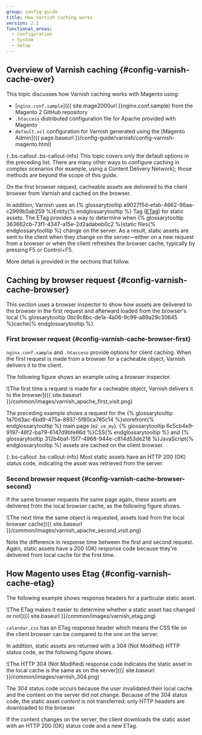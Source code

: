 ```yaml
---
group: config-guide
title: How Varnish caching works
version: 2.1
functional_areas:
  - Configuration
  - System
  - Setup
---
```


## Overview of Varnish caching {#config-varnish-cache-over}

This topic discusses how Varnish caching works with Magento using:

*	[`nginx.conf.sample`]({{ site.mage2000url }}nginx.conf.sample) from the Magento 2 GitHub repository
*	`.htaccess` distributed configuration file for Apache provided with Magento
*	`default.vcl` configuration for Varnish generated using the [Magento Admin]({{ page.baseurl }}/config-guide/varnish/config-varnish-magento.html)

{:.bs-callout .bs-callout-info}
This topic covers only the default options in the preceding list. There are many other ways to configure caching in complex scenarios (for example, using a Content Delivery Network); those methods are beyond the scope of this guide.

On the first browser request, cacheable assets are delivered to the client browser from Varnish and cached on the browser.  

In addition, Varnish uses an {% glossarytooltip a9027f5d-efab-4662-96aa-c2999b5ab259 %}Entity{% endglossarytooltip %} Tag ([ETag](https://en.wikipedia.org/wiki/HTTP_ETag)) for static assets. The ETag provides a way to determine when {% glossarytooltip 363662cb-73f1-4347-a15e-2d2adabeb0c2 %}static files{% endglossarytooltip %} change on the server. As a result, static assets are sent to the client when they change on the server&mdash;either on a new request from a browser or when the client refreshes the browser cache, typically by pressing F5 or Control+F5.

More detail is provided in the sections that follow.

## Caching by browser request {#config-varnish-cache-browser}

This section uses a browser inspector to show how assets are delivered to the browser in the first request and afterward loaded from the browser's local {% glossarytooltip 0bc9c8bc-de1a-4a06-9c99-a89a29c30645 %}cache{% endglossarytooltip %}.

### First browser request {#config-varnish-cache-browser-first}
`nginx.conf.sample` and `.htaccess` provide options for client caching. When the first request is made from a browser for a cacheable object, Varnish delivers it to the client.

The following figure shows an example using a browser inspector.

![The first time a request is made for a cacheable object, Varnish delivers it to the browser]({{ site.baseurl }}/common/images/varnish_apache_first_visit.png)

The preceding example shows a request for the {% glossarytooltip 1a70d3ac-6bd9-475a-8937-5f80ca785c14 %}storefront{% endglossarytooltip %} main page (`m2_ce_my`). {% glossarytooltip 6c5cb4e9-9197-46f2-ba79-6147d9bfe66d %}CSS{% endglossarytooltip %} and {% glossarytooltip 312b4baf-15f7-4968-944e-c814d53de218 %}JavaScript{% endglossarytooltip %} assets are cached on the client browser.

{:.bs-callout .bs-callout-info}
Most static assets have an HTTP 200 (OK) status code, indicating the asset was retrieved from the server.

### Second browser request {#config-varnish-cache-browser-second}

If the same browser requests the same page again, these assets are delivered from the local browser cache, as the following figure shows.

![The next time the same object is requested, assets load from the local browser cache]({{ site.baseurl }}/common/images/varnish_apache_second_visit.png)

Note the difference in response time between the first and second request. Again, static assets have a 200 (OK) response code because they're delivered from local cache for the first time.

## How Magento uses Etag {#config-varnish-cache-etag}

The following example shows response headers for a particular static asset.

![The ETag makes it easier to determine whether a static asset has changed or not]({{ site.baseurl }}/common/images/varnish_etag.png)

`calendar.css` has an ETag response header which means the CSS file on the client browser can be compared to the one on the server.

In addition, static assets are returned with a 304 (Not Modified) HTTP status code, as the following figure shows.

![The HTTP 304 (Not Modified) response code indicates the static asset in the local cache is the same as on the server]({{ site.baseurl }}/common/images/varnish_304.png)

The 304 status code occurs because the user invalidated their local cache and the content on the server did not change. Because of the 304 status code, the static asset *content* is not transferred; only HTTP headers are downloaded to the browser.

If the content changes on the server, the client downloads the static asset with an HTTP 200 (OK) status code and a new ETag.
